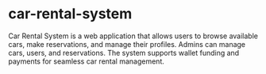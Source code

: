 # car-rental-system
Car Rental System is a web application that allows users to browse available cars, make reservations, and manage their profiles. Admins can manage cars, users, and reservations. The system supports wallet funding and payments for seamless car rental management.
